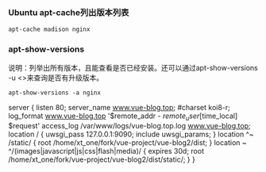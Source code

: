 ### Ubuntu apt-cache列出版本列表
```
apt-cache madison nginx
```
### apt-show-versions
说明：列举出所有版本，且能查看是否已经安装。还可以通过apt-show-versions -u <>来查询是否有升级版本。
```
apt-show-versions -a nginx 
```

 server {
         listen       80;
         server_name  www.vue-blog.top;
         #charset koi8-r;
         log_format www.vue-blog.top '$remote_addr - $remote_user [$time_local] $request'
         access_log /var/www/logs/vue-blog.top.log www.vue-blog.top;
         location / {
             uwsgi_pass  127.0.0.1:9090;
             include uwsgi_params;
         }
         location ^~ /static/ {
                 root /home/xt_one/fork/vue-project/vue-blog2/dist;
         }
         location ~ ^/(images|javascript|js|css|flash|media)/ {
             expires 30d;
             root /home/xt_one/fork/vue-project/vue-blog2/dist/static/;
         }
     }